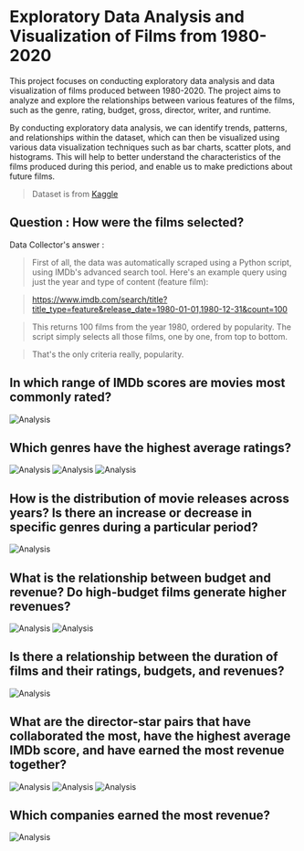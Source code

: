 # Exploratory Data Analysis and Visualization of Films from 1980-2020

This project focuses on conducting exploratory data analysis and data visualization of films produced between 1980-2020. The project aims to analyze and explore the relationships between various features of the films, such as the genre, rating, budget, gross, director, writer, and runtime.

By conducting exploratory data analysis, we can identify trends, patterns, and relationships within the dataset, which can then be visualized using various data visualization techniques such as bar charts, scatter plots, and histograms. This will help to better understand the characteristics of the films produced during this period, and enable us to make predictions about future films.

> Dataset is from [Kaggle](https://www.kaggle.com/datasets/danielgrijalvas/movies)

## Question : How were the films selected?

Data Collector's answer : 

> First of all, the data was automatically scraped using a Python script, using IMDb's advanced search tool. Here's an example query using just the year and type of content (feature film):

> https://www.imdb.com/search/title?title_type=feature&release_date=1980-01-01,1980-12-31&count=100

> This returns 100 films from the year 1980, ordered by popularity. The script simply selects all those films, one by one, from top to bottom.

> That's the only criteria really, popularity.


## In which range of IMDb scores are movies most commonly rated?

![Analysis](https://github.com/gururaser/film-analysis-project/blob/main/number_of_movies_by_imdb_score_range.jpg)


## Which genres have the highest average ratings?

![Analysis](https://github.com/gururaser/film-analysis-project/blob/main/avg_imdb_score.jpg)
![Analysis](https://github.com/gururaser/film-analysis-project/blob/main/avg_imdb_score_errorbars.jpg)
![Analysis](https://github.com/gururaser/film-analysis-project/blob/main/avg_imdb_score_filtered_genres.jpg)

## How is the distribution of movie releases across years? Is there an increase or decrease in specific genres during a particular period?

![Analysis](https://github.com/gururaser/film-analysis-project/blob/main/movie_releases_by_year_genre.jpg)

## What is the relationship between budget and revenue? Do high-budget films generate higher revenues?

![Analysis](https://github.com/gururaser/film-analysis-project/blob/main/budget_gross_scatterplot.jpg)
![Analysis](https://github.com/gururaser/film-analysis-project/blob/main/budget_gross_lmplot.jpg)

## Is there a relationship between the duration of films and their ratings, budgets, and revenues?

![Analysis](https://github.com/gururaser/film-analysis-project/blob/main/runtime_score_budget_gross_heatmap.jpg)

## What are the director-star pairs that have collaborated the most, have the highest average IMDb score, and have earned the most revenue together?

![Analysis](https://github.com/gururaser/film-analysis-project/blob/main/star_director_num_of_movies.jpg)
![Analysis](https://github.com/gururaser/film-analysis-project/blob/main/star_director_avg_imdb_score.jpg)
![Analysis](https://github.com/gururaser/film-analysis-project/blob/main/star_director_total_gross.jpg)

## Which companies earned the most revenue?

![Analysis](https://github.com/gururaser/film-analysis-project/blob/main/top_6_companies_gross.jpg)
